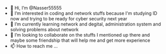 - 👋 Hi, I’m @Nasser55555
- 👀 I’m interested in coding and network stuffs because I'm studying ID now and trying to be ready for cyber security next year 
- 🌱 I’m currently learning network and degital, administration system and solving problems about network
- 💞️ I’m looking to collaborate on the stuffs I mentioned up there and maybe some friendship that will help me and get more experience 
- 📫 How to reach me ...

<!---
Nasser55555/Nasser55555 is a ✨ special ✨ repository because its `README.md` (this file) appears on your GitHub profile.
You can click the Preview link to take a look at your changes.
--->

